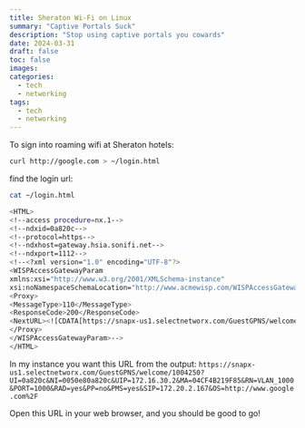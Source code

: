 ```yaml
---
title: Sheraton Wi-Fi on Linux
summary: "Captive Portals Suck"
description: "Stop using captive portals you cowards"
date: 2024-03-31
draft: false
toc: false
images:
categories:
  - tech
  - networking
tags:
  - tech
  - networking
---
```


To sign into roaming wifi at Sheraton hotels:

```bash
curl http://google.com > ~/login.html
```

find the login url:

```bash
cat ~/login.html

<HTML>
<!--access procedure=nx.1-->
<!--ndxid=0a820c-->
<!--protocol=https-->
<!--ndxhost=gateway.hsia.sonifi.net-->
<!--ndxport=1112-->
<!--<?xml version="1.0" encoding="UTF-8"?>
<WISPAccessGatewayParam
xmlns:xsi="http://www.w3.org/2001/XMLSchema-instance"
xsi:noNamespaceSchemaLocation="http://www.acmewisp.com/WISPAccessGatewayParam.xsd">
<Proxy>
<MessageType>110</MessageType>
<ResponseCode>200</ResponseCode>
<NextURL><![CDATA[https://snapx-us1.selectnetworx.com/GuestGPNS/welcome/1004250?UI=0a820c&NI=0050e80a820c&UIP=172.16.30.2&MA=04CF4B219F85&RN=VLAN_1000&PORT=1000&RAD=yes&PP=no&PMS=yes&SIP=172.20.2.167&OS=http://www.google.com%2F]]></NextURL>
</Proxy>
</WISPAccessGatewayParam>-->
</HTML>
```

In my instance you want this URL from the output: `https://snapx-us1.selectnetworx.com/GuestGPNS/welcome/1004250?UI=0a820c&NI=0050e80a820c&UIP=172.16.30.2&MA=04CF4B219F85&RN=VLAN_1000&PORT=1000&RAD=yes&PP=no&PMS=yes&SIP=172.20.2.167&OS=http://www.google.com%2F`

Open this URL in your web browser, and you should be good to go!
